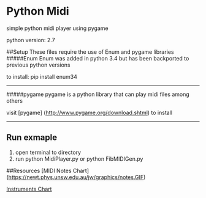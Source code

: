 # Python Midi
simple python midi player using pygame

python version: 2.7

##Setup
These files require the use of Enum and pygame libraries
#####Enum
Enum was added in python 3.4 but has been backported to previous python versions

to install: pip install enum34

---
#####pygame
pygame is a python library that can play midi files among others

visit [pygame] (http://www.pygame.org/download.shtml) to install

---
## Run exmaple

1. open terminal to directory
2. run python MidiPlayer.py or python FibMIDIGen.py

##Resources
[MIDI Notes Chart] (https://newt.phys.unsw.edu.au/jw/graphics/notes.GIF)

[Instruments Chart](https://en.wikipedia.org/wiki/General_MIDI#Piano)

